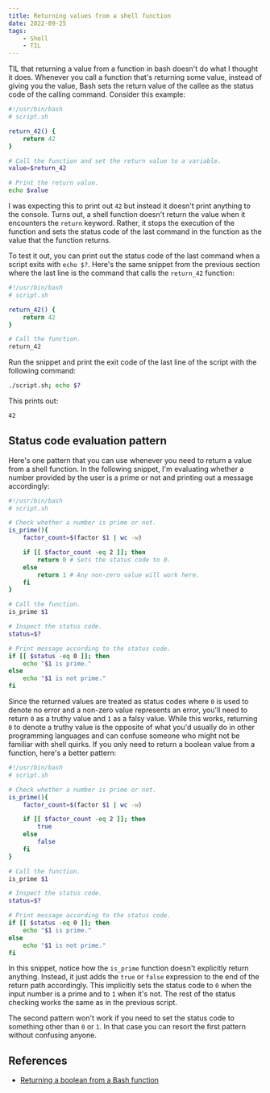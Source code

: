 ```yaml
---
title: Returning values from a shell function
date: 2022-09-25
tags:
    - Shell
    - TIL
---
```


TIL that returning a value from a function in bash doesn't do what I thought it does.
Whenever you call a function that's returning some value, instead of giving you the value,
Bash sets the return value of the callee as the status code of the calling command. Consider
this example:


```bash
#!/usr/bin/bash
# script.sh

return_42() {
    return 42
}

# Call the function and set the return value to a variable.
value=$return_42

# Print the return value.
echo $value
```

I was expecting this to print out `42` but instead it doesn't print anything to the console.
Turns out, a shell function doesn't return the value when it encounters the `return`
keyword. Rather, it stops the execution of the function and sets the status code of the last
command in the function as the value that the function returns.

To test it out, you can print out the status code of the last command when a script exits
with `echo $?`. Here's the same snippet from the previous section where the last line is the
command that calls the `return_42` function:

```bash
#!/usr/bin/bash
# script.sh

return_42() {
    return 42
}

# Call the function.
return_42
```

Run the snippet and print the exit code of the last line of the script with the following
command:

```sh
./script.sh; echo $?
```

This prints out:

```txt
42
```

## Status code evaluation pattern

Here's one pattern that you can use whenever you need to return a value from a shell
function. In the following snippet, I'm evaluating whether a number provided by the user is
a prime or not and printing out a message accordingly:

```bash
#!/usr/bin/bash
# script.sh

# Check whether a number is prime or not.
is_prime(){
    factor_count=$(factor $1 | wc -w)

    if [[ $factor_count -eq 2 ]]; then
        return 0 # Sets the status code to 0.
    else
        return 1 # Any non-zero value will work here.
    fi
}

# Call the function.
is_prime $1

# Inspect the status code.
status=$?

# Print message according to the status code.
if [[ $status -eq 0 ]]; then
    echo "$1 is prime."
else
    echo "$1 is not prime."
fi
```

Since the returned values are treated as status codes where `0` is used to denote no error
and a non-zero value represents an error, you'll need to return `0` as a truthy value and
`1` as a falsy value. While this works, returning `0` to denote a truthy value is the
opposite of what you'd usually do in other programming languages and can confuse someone who
might not be familiar with shell quirks. If you only need to return a boolean value from a
function, here's a better pattern:

```bash
#!/usr/bin/bash
# script.sh

# Check whether a number is prime or not.
is_prime(){
    factor_count=$(factor $1 | wc -w)

    if [[ $factor_count -eq 2 ]]; then
        true
    else
        false
    fi
}

# Call the function.
is_prime $1

# Inspect the status code.
status=$?

# Print message according to the status code.
if [[ $status -eq 0 ]]; then
    echo "$1 is prime."
else
    echo "$1 is not prime."
fi
```

In this snippet, notice how the `is_prime` function doesn't explicitly return anything.
Instead, it just adds the `true` or `false` expression to the end of the return path
accordingly. This implicitly sets the status code to `0` when the input number is a prime
and to `1` when it's not. The rest of the status checking works the same as in the previous
script.

The second pattern won't work if you need to set the status code to something other than `0`
or `1`. In that case you can resort the first pattern without confusing anyone.

## References

* [Returning a boolean from a Bash function]

[returning a boolean from a bash function]: https://stackoverflow.com/questions/5431909/returning-a-boolean-from-a-bash-function/43840545#43840545
